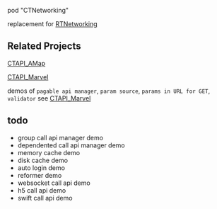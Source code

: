 
pod "CTNetworking"

replacement for [RTNetworking](https://github.com/casatwy/RTNetworking)

Related Projects
----------------

[CTAPI_AMap](https://github.com/CTAPIs/CTAPI_AMap)

[CTAPI_Marvel](https://github.com/CTAPIs/CTAPI_Marvel)

demos of `pagable api manager`, `param source`, `params in URL for GET`, `validator` see [CTAPI_Marvel](https://github.com/CTAPIs/CTAPI_Marvel)

todo
----

- group call api manager demo
- dependented call api manager demo
- memory cache demo
- disk cache demo
- auto login demo
- reformer demo
- websocket call api demo
- h5 call api demo
- swift call api demo
